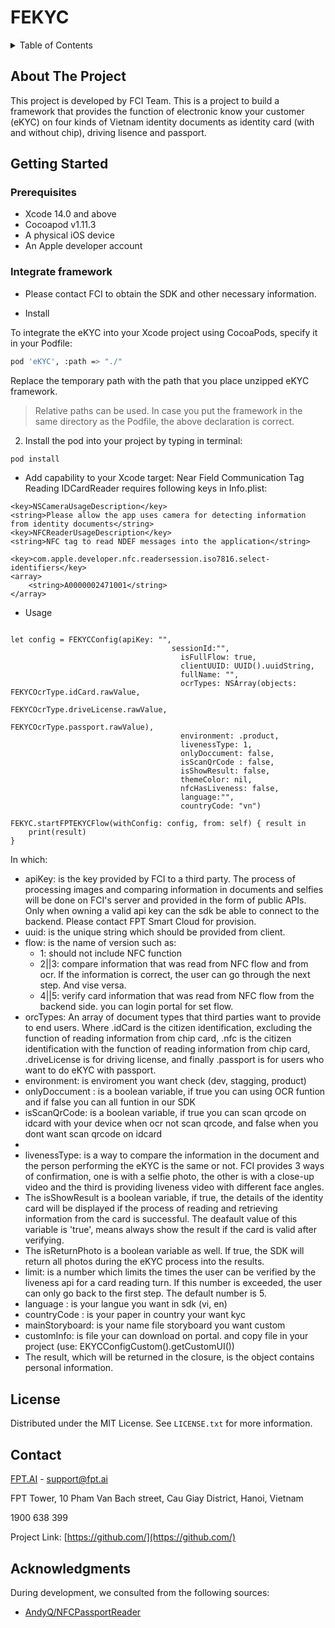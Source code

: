 # FEKYC

<!-- TABLE OF CONTENTS -->
<details>
  <summary>Table of Contents</summary>
  <ol>
    <li>
      <a href="#about-the-project">About The Project</a>
    </li>
    <li>
      <a href="#getting-started">Getting Started</a>
      <ul>
        <li><a href="#prerequisites">Prerequisites</a></li>
        <li><a href="#how_to_build_framework">How to build framework</a></li>
		<li><a href="#integrate_framework">Integrate framework</a></li>
      </ul>
    </li>
    <li><a href="#license">License</a></li>
    <li><a href="#contact">Contact</a></li>
    <li><a href="#acknowledgments">Acknowledgments</a></li>
  </ol>
</details>

<!-- ABOUT THE PROJECT -->
## About The Project

This project is developed by FCI Team. This is a project to build a framework that provides the function of electronic know your customer (eKYC) on
four kinds of Vietnam identity documents as identity card (with and without chip), driving lisence and passport.

<!-- GETTING STARTED -->
## Getting Started

### Prerequisites
* Xcode 14.0 and above
* Cocoapod v1.11.3
* A physical iOS device
* An Apple developer account

### Integrate framework
* Please contact FCI to obtain the SDK and other necessary information.

* Install

To integrate the eKYC into your Xcode project using CocoaPods, specify it in your Podfile:

```sh
pod 'eKYC', :path => "./"
```
Replace the temporary path with the path that you place unzipped eKYC framework.
> Relative paths can be used. In case you put the framework in the same directory as the Podfile, the above declaration is correct.

2. Install the pod into your project by typing in terminal:
```sh
pod install
```

* Add capability to your Xcode target: Near Field Communication Tag Reading
IDCardReader requires following keys in Info.plist:

```
<key>NSCameraUsageDescription</key>
<string>Please allow the app uses camera for detecting information from identity documents</string>
<key>NFCReaderUsageDescription</key>
<string>NFC tag to read NDEF messages into the application</string>

<key>com.apple.developer.nfc.readersession.iso7816.select-identifiers</key>
<array>
	<string>A0000002471001</string>
</array>
```



* Usage
```

let config = FEKYCConfig(apiKey: "",
                                    sessionId:"",
                                      isFullFlow: true,
                                      clientUUID: UUID().uuidString,
                                      fullName: "",
                                      ocrTypes: NSArray(objects: FEKYCOcrType.idCard.rawValue,
                                                       FEKYCOcrType.driveLicense.rawValue,
                                                       FEKYCOcrType.passport.rawValue),
                                      environment: .product,
                                      livenessType: 1,
                                      onlyDoccument: false,
                                      isScanQrCode : false,
                                      isShowResult: false,
                                      themeColor: nil,
                                      nfcHasLiveness: false,
                                      language:"",
                                      countryCode: "vn")
        
FEKYC.startFPTEKYCFlow(withConfig: config, from: self) { result in
    print(result)
}
```

In which:
- apiKey: is the key provided by FCI to a third party. The process of processing images and comparing information in documents and selfies will be done on FCI's server and provided in the form of public APIs. Only when owning a valid api key can the sdk be able to connect to the backend. Please contact FPT Smart Cloud for provision.
- uuid: is the unique string which should be provided from client.
- flow: is the name of version such as:
    - 1: should not include NFC function
    - 2||3: compare information that was read from NFC flow and from ocr. If the information is correct, the user can go through the next step. And vise versa.
    - 4||5: verify card information that was read from NFC flow from the backend side.
    you can login portal for set flow.
- orcTypes: An array of document types that third parties want to provide to end users. Where .idCard is the citizen identification, excluding the function of reading information from chip card, .nfc is the citizen identification with the function of reading information from chip card, .driveLicense is for driving license, and finally .passport is for users who want to do eKYC with passport.
- environment: is enviroment you want check (dev, stagging, product)
- onlyDoccument : is a boolean variable, if true you can using OCR funtion and if false  you can all funtion in our SDK
- isScanQrCode: is a boolean variable, if true you can scan qrcode on idcard with your device when ocr not scan qrcode, and false when you dont want scan qrcode on idcard
- 
- livenessType: is a way to compare the information in the document and the person performing the eKYC is the same or not. FCI provides 3 ways of confirmation, one is with a selfie photo, the other is with a close-up video and the third is providing liveness video with different face angles.
- The isShowResult is a boolean variable, if true, the details of the identity card will be displayed if the process of reading and retrieving information from the card is successful. The deafault value of this variable is 'true', means always show the result if the card is valid after verifying.
- The isReturnPhoto is a boolean variable as well. If true, the SDK will return all photos during the eKYC process into the results.
- limit: is a number which limits the times the user can be verified by the liveness api for a card reading turn. If this number is exceeded, the user can only go back to the first step. The default number is 5.
- language : is your langue you want in sdk (vi, en)
- countryCode : is your paper in country your want kyc
- mainStoryboard: is your name file storyboard you want custom 
- customInfo: is file your can download on portal. and copy file in your project (use: EKYCConfigCustom().getCustomUI())
- The result, which will be returned in the closure, is the object contains personal information.


<!-- LICENSE -->
## License

Distributed under the MIT License. See `LICENSE.txt` for more information.


<!-- CONTACT -->
## Contact

[FPT.AI](https://fpt.ai/) - support@fpt.ai

FPT Tower, 10 Pham Van Bach street, Cau Giay District, Hanoi, Vietnam

1900 638 399

Project Link: [https://github.com/](https://github.com/)



<!-- ACKNOWLEDGMENTS -->
## Acknowledgments

During development, we consulted from the following sources:
* [AndyQ/NFCPassportReader](https://github.com/AndyQ/NFCPassportReader)


